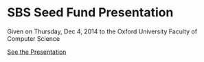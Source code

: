 # SBS Seed Fund Presentation

Given on Thursday, Dec 4, 2014 to the Oxford University Faculty of Computer Science

[See the Presentation](http://owenscott.github.io/seedfund-presentation "See the presentation")